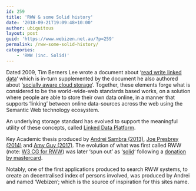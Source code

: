 ```yaml
---
id: 259
title: 'RWW & some Solid history'
date: '2018-09-21T19:09:48+10:00'
author: ubiquitous
layout: post
guid: 'https://www.webizen.net.au/?p=259'
permalink: /rww-some-solid-history/
categories:
    - 'RWW (inc. Solid)'
---
```


Dated 2009, Tim Berners Lee wrote a document about ‘[read write linked data](https://www.w3.org/DesignIssues/ReadWriteLinkedData.html)‘ which is in-turn supplemented by the document he also authored about ‘[socially aware cloud storage](https://www.w3.org/DesignIssues/CloudStorage.html)‘. Together, these elements forge what is considered to be the world-wide-web standards based works, on a solution where people are able to store their own data online, in a manner that supports ‘linking’ between online data-sources across the web using the Semantic Web technology ecosystem.

An underlying storage standard has evolved to support the meaningful utility of these concepts, called [Linked Data Platform](https://www.w3.org/TR/ldp/).

Key Academic thesis produced by [Andrei Sambra (2013)](https://www.webizen.net.au/?attachment_id=263), [Joe Presbrey (2014)](https://www.webizen.net.au/?attachment_id=262) and [Amy Guy (2017)](https://rhiaro.github.io/thesis/). The evolution of what was first called RWW (note: [W3 CG for RWW](https://www.w3.org/community/rww/)) was later ‘spun out’ as ‘[solid](https://solid.mit.edu/)‘ following a [donation by mastercard](https://www.csail.mit.edu/news/web-inventor-tim-berners-lees-next-project-platform-gives-users-control-their-data).

Notably, one of the first applications produced to search RWW systems, to create an decentralised index of persons involved, was produced by Andrei and named ‘Webizen’; which is the source of inspiration for this sites name.